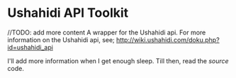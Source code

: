 # Ushahidi API Toolkit #

//TODO: add more content
A wrapper for the Ushahidi api. For more information on the Ushahidi api, see; http://wiki.ushahidi.com/doku.php?id=ushahidi_api

I'll add more information when I get enough sleep. Till then, read the  *source* code.

